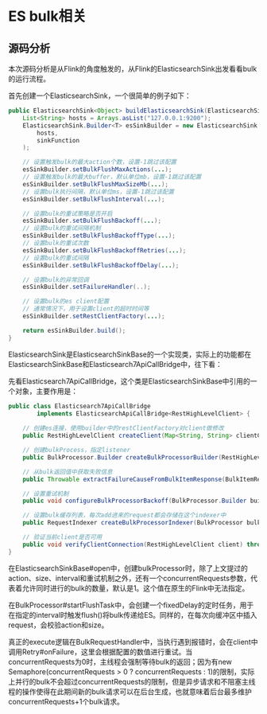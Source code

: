 # ES bulk相关

## 源码分析

本次源码分析是从Flink的角度触发的，从Flink的ElasticsearchSink出发看看bulk的运行流程。

首先创建一个ElasticsearchSink，一个很简单的例子如下：

```java
public ElasticsearchSink<Object> buildElasticsearchSink(ElasticsearchSinkFunction<Object> sinkFunction) {
    List<String> hosts = Arrays.asList("127.0.0.1:9200");
    ElasticsearchSink.Builder<T> esSinkBuilder = new ElasticsearchSink.Builder<>(
        hosts,
        sinkFunction
    );

    // 设置触发bulk的最大action个数，设置-1跳过该配置
    esSinkBuilder.setBulkFlushMaxActions(...);
    // 设置触发bulk的最大buffer，默认单位mb，设置-1跳过该配置
    esSinkBuilder.setBulkFlushMaxSizeMb(...);
    // 设置bulk执行间隔，默认单位ms，设置-1跳过该配置
    esSinkBuilder.setBulkFlushInterval(...);

    // 设置bulk的重试策略是否开启
    esSinkBuilder.setBulkFlushBackoff(...);
    // 设置bulk的重试间隔机制
    esSinkBuilder.setBulkFlushBackoffType(...);
    // 设置bulk的重试次数
    esSinkBuilder.setBulkFlushBackoffRetries(...);
    // 设置bulk的重试间隔
    esSinkBuilder.setBulkFlushBackoffDelay(...);

    // 设置bulk的异常回调
    esSinkBuilder.setFailureHandler(..);

    // 设置bulk的es client配置
    // 通常情况下，用于设置client的超时时间等
    esSinkBuilder.setRestClientFactory(...);

    return esSinkBuilder.build();
}
```

ElasticsearchSink是ElasticsearchSinkBase的一个实现类，实际上的功能都在ElasticsearchSinkBase和Elasticsearch7ApiCallBridge中，往下看：

先看Elasticsearch7ApiCallBridge，这个类是ElasticsearchSinkBase中引用的一个对象，主要作用是：

```java
public class Elasticsearch7ApiCallBridge
        implements ElasticsearchApiCallBridge<RestHighLevelClient> {
    
    // 创建es连接，使用builder中的restClientFactory对client做修改
    public RestHighLevelClient createClient(Map<String, String> clientConfig) {}

    // 创建bulkProcess，指定listener
    public BulkProcessor.Builder createBulkProcessorBuilder(RestHighLevelClient client, BulkProcessor.Listener listener) {}

    // 从bulk返回值中获取失败信息
    public Throwable extractFailureCauseFromBulkItemResponse(BulkItemResponse bulkItemResponse) {}

    // 设置重试机制
    public void configureBulkProcessorBackoff(BulkProcessor.Builder builder,@Nullable ElasticsearchSinkBase.BulkFlushBackoffPolicy flushBackoffPolicy) {}

    // 设置bulk缓存列表，每次add进来的request都会存储在这个indexer中
    public RequestIndexer createBulkProcessorIndexer(BulkProcessor bulkProcessor,boolean flushOnCheckpoint,AtomicLong numPendingRequestsRef) {}

    // 验证当前client是否可用
    public void verifyClientConnection(RestHighLevelClient client) throws IOException {}
}
```

在ElasticsearchSinkBase#open中，创建bulkProcessor时，除了上文提过的action、size、interval和重试机制之外，还有一个concurrentRequests参数，代表着允许同时进行的bulk的数量，默认是1。这个值在原生的Flink中无法指定。

在BulkProcessor#startFlushTask中，会创建一个fixedDelay的定时任务，用于在指定的interval时触发flush()将bulk传递给ES。同样的，在每次向缓冲区中插入request，会校验action和size。

真正的execute逻辑在BulkRequestHandler中，当执行遇到报错时，会在client中调用Retry#onFailure，这里会根据配置的数值进行重试。当concurrentRequests为0时，主线程会强制等待bulk的返回；因为有new Semaphore(concurrentRequests > 0 ? concurrentRequests : 1)的限制，实际上并行的bulk不会超过concurrentRequests的限制，但是异步请求和不阻塞主线程的操作使得在此期间新的bulk请求可以在后台生成，也就意味着后台最多维护concurrentRequests+1个bulk请求。